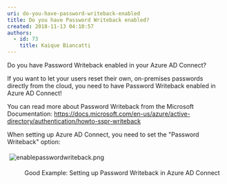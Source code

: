 ```yaml
---
uri: do-you-have-password-writeback-enabled
title: Do you have Password Writeback enabled?
created: 2018-11-13 04:10:57
authors:
  - id: 73
    title: Kaique Biancatti
---
```





<span class='intro'> Do you have Password Writeback enabled in your Azure AD Connect?<br> </span>

<p>If you want to let your users reset their own, on-premises passwords directly from the cloud, you need to have Password Writeback enabled in Azure AD Connect!</p><p>You can read more about Password Writeback from the Microsoft Documentation&#58; <a href="https&#58;//docs.microsoft.com/en-us/azure/active-directory/authentication/howto-sspr-writeback">https&#58;//docs.microsoft.com/en-us/azure/active-directory/authentication/howto-sspr-writeback</a> <br></p><p>When setting up Azure AD Connect, you need to set the &quot;Password Writeback&quot; option&#58;</p><p><img src="/PublishingImages/enablepasswordwriteback.png" alt="enablepasswordwriteback.png" style="margin&#58;5px;" />&#160;</p><dd class="ssw15-rteElement-FigureGood">Good Example&#58; Setting up Password Writeback in Azure AD Connect</dd><dt><br></dt>



